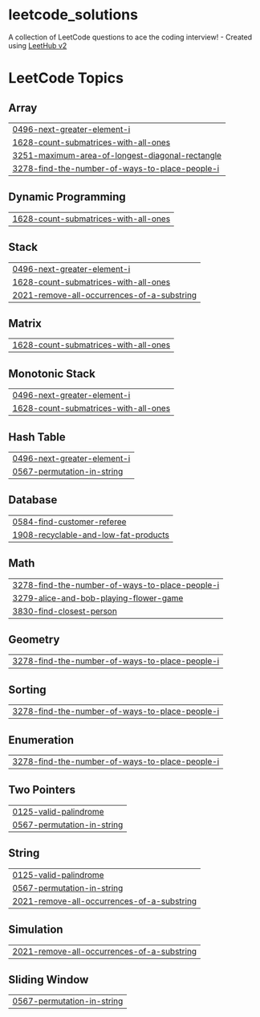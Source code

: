 # leetcode_solutions
A collection of LeetCode questions to ace the coding interview! - Created using [LeetHub v2](https://github.com/arunbhardwaj/LeetHub-2.0)

<!---LeetCode Topics Start-->
# LeetCode Topics
## Array
|  |
| ------- |
| [0496-next-greater-element-i](https://github.com/i-anshigupta/leetcode_solutions/tree/master/0496-next-greater-element-i) |
| [1628-count-submatrices-with-all-ones](https://github.com/i-anshigupta/leetcode_solutions/tree/master/1628-count-submatrices-with-all-ones) |
| [3251-maximum-area-of-longest-diagonal-rectangle](https://github.com/i-anshigupta/leetcode_solutions/tree/master/3251-maximum-area-of-longest-diagonal-rectangle) |
| [3278-find-the-number-of-ways-to-place-people-i](https://github.com/i-anshigupta/leetcode_solutions/tree/master/3278-find-the-number-of-ways-to-place-people-i) |
## Dynamic Programming
|  |
| ------- |
| [1628-count-submatrices-with-all-ones](https://github.com/i-anshigupta/leetcode_solutions/tree/master/1628-count-submatrices-with-all-ones) |
## Stack
|  |
| ------- |
| [0496-next-greater-element-i](https://github.com/i-anshigupta/leetcode_solutions/tree/master/0496-next-greater-element-i) |
| [1628-count-submatrices-with-all-ones](https://github.com/i-anshigupta/leetcode_solutions/tree/master/1628-count-submatrices-with-all-ones) |
| [2021-remove-all-occurrences-of-a-substring](https://github.com/i-anshigupta/leetcode_solutions/tree/master/2021-remove-all-occurrences-of-a-substring) |
## Matrix
|  |
| ------- |
| [1628-count-submatrices-with-all-ones](https://github.com/i-anshigupta/leetcode_solutions/tree/master/1628-count-submatrices-with-all-ones) |
## Monotonic Stack
|  |
| ------- |
| [0496-next-greater-element-i](https://github.com/i-anshigupta/leetcode_solutions/tree/master/0496-next-greater-element-i) |
| [1628-count-submatrices-with-all-ones](https://github.com/i-anshigupta/leetcode_solutions/tree/master/1628-count-submatrices-with-all-ones) |
## Hash Table
|  |
| ------- |
| [0496-next-greater-element-i](https://github.com/i-anshigupta/leetcode_solutions/tree/master/0496-next-greater-element-i) |
| [0567-permutation-in-string](https://github.com/i-anshigupta/leetcode_solutions/tree/master/0567-permutation-in-string) |
## Database
|  |
| ------- |
| [0584-find-customer-referee](https://github.com/i-anshigupta/leetcode_solutions/tree/master/0584-find-customer-referee) |
| [1908-recyclable-and-low-fat-products](https://github.com/i-anshigupta/leetcode_solutions/tree/master/1908-recyclable-and-low-fat-products) |
## Math
|  |
| ------- |
| [3278-find-the-number-of-ways-to-place-people-i](https://github.com/i-anshigupta/leetcode_solutions/tree/master/3278-find-the-number-of-ways-to-place-people-i) |
| [3279-alice-and-bob-playing-flower-game](https://github.com/i-anshigupta/leetcode_solutions/tree/master/3279-alice-and-bob-playing-flower-game) |
| [3830-find-closest-person](https://github.com/i-anshigupta/leetcode_solutions/tree/master/3830-find-closest-person) |
## Geometry
|  |
| ------- |
| [3278-find-the-number-of-ways-to-place-people-i](https://github.com/i-anshigupta/leetcode_solutions/tree/master/3278-find-the-number-of-ways-to-place-people-i) |
## Sorting
|  |
| ------- |
| [3278-find-the-number-of-ways-to-place-people-i](https://github.com/i-anshigupta/leetcode_solutions/tree/master/3278-find-the-number-of-ways-to-place-people-i) |
## Enumeration
|  |
| ------- |
| [3278-find-the-number-of-ways-to-place-people-i](https://github.com/i-anshigupta/leetcode_solutions/tree/master/3278-find-the-number-of-ways-to-place-people-i) |
## Two Pointers
|  |
| ------- |
| [0125-valid-palindrome](https://github.com/i-anshigupta/leetcode_solutions/tree/master/0125-valid-palindrome) |
| [0567-permutation-in-string](https://github.com/i-anshigupta/leetcode_solutions/tree/master/0567-permutation-in-string) |
## String
|  |
| ------- |
| [0125-valid-palindrome](https://github.com/i-anshigupta/leetcode_solutions/tree/master/0125-valid-palindrome) |
| [0567-permutation-in-string](https://github.com/i-anshigupta/leetcode_solutions/tree/master/0567-permutation-in-string) |
| [2021-remove-all-occurrences-of-a-substring](https://github.com/i-anshigupta/leetcode_solutions/tree/master/2021-remove-all-occurrences-of-a-substring) |
## Simulation
|  |
| ------- |
| [2021-remove-all-occurrences-of-a-substring](https://github.com/i-anshigupta/leetcode_solutions/tree/master/2021-remove-all-occurrences-of-a-substring) |
## Sliding Window
|  |
| ------- |
| [0567-permutation-in-string](https://github.com/i-anshigupta/leetcode_solutions/tree/master/0567-permutation-in-string) |
<!---LeetCode Topics End-->